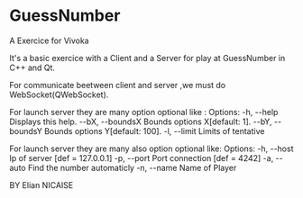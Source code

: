 # GuessNumber
A Exercice for Vivoka

It's a basic exercice with a Client and a Server for play at GuessNumber in C++ and Qt.

For communicate beetween client and server ,we must do WebSocket(QWebSocket).

For launch server they are many option optional like :
Options:
  -h, --help            Displays this help.
  --bX, --boundsX <X>   Bounds options X[default: 1].
  --bY, --boundsY <Y>   Bounds options Y[default: 100].
  -l, --limit <Limits>  Limits of tentative

For launch server they are many also option optional like:
Options:
  -h, --host <Ip>    Ip of server [def = 127.0.0.1]
  -p, --port <Port>  Port connection [def = 4242]
  -a, --auto         Find the number automaticly
  -n, --name <Name>  Name of Player


BY Elian NICAISE
